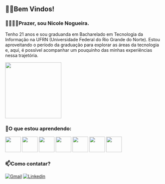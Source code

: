 ## 👋🏼Bem Vindos!

### 🫱🏻‍🫲🏽Prazer, sou Nicole Nogueira. 
Tenho 21 anos e sou graduanda em Bacharelado em Tecnologia da Informação na UFRN (Universidade Federal do Rio Grande do Norte).
Estou aproveitando o período da graduação para explorar as áreas da tecnologia e, aqui, é possível acompanhar um pouquinho das minhas experiências nessa trajetória.

 <img height="180em" src="https://github-readme-stats.vercel.app/api/top-langs/?username=nicolecnogueira&layout=donut&theme=cobalt"/>

### 📖O que estou aprendendo:
<img src="https://cdn.jsdelivr.net/gh/devicons/devicon@latest/icons/python/python-original.svg" width="50" height="50" /> <img src="https://cdn.jsdelivr.net/gh/devicons/devicon@latest/icons/arduino/arduino-original.svg" width="50" height="50" />
<img src="https://cdn.jsdelivr.net/gh/devicons/devicon@latest/icons/c/c-original.svg" width="50" height="50" />
<img src="https://cdn.jsdelivr.net/gh/devicons/devicon@latest/icons/canva/canva-original.svg" width="50" height="50" />
<img src="https://cdn.jsdelivr.net/gh/devicons/devicon@latest/icons/cplusplus/cplusplus-original.svg" width="50" height="50" />
<img src="https://cdn.jsdelivr.net/gh/devicons/devicon@latest/icons/git/git-original.svg" width="50" height="50" />
<img src="https://cdn.jsdelivr.net/gh/devicons/devicon@latest/icons/java/java-original.svg" width="50" height="50" />


### 📫Como contatar?
[![Gmail](https://img.shields.io/badge/Gmail-D14836?style=for-the-badge&logo=gmail&logoColor=white)](mailto:cnogueira.nicole@gmail.com)  [![Linkedin](https://img.shields.io/badge/LinkedIn-0077B5?style=for-the-badge&logo=linkedin&logoColor=white)](www.linkedin.com/in/nicole-nogueira-)




